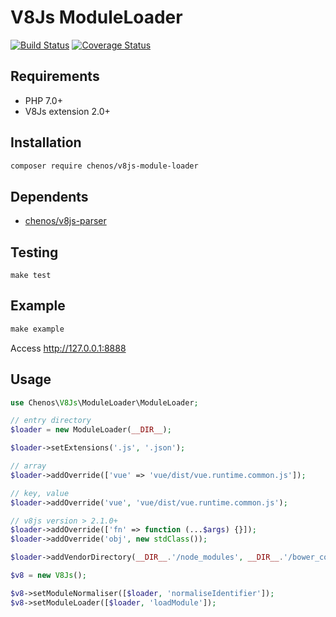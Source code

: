 # V8Js ModuleLoader

[![Build Status](https://travis-ci.org/chenos/v8js-module-loader.svg?branch=master)](https://travis-ci.org/chenos/v8js-module-loader) [![Coverage Status](https://coveralls.io/repos/github/chenos/v8js-module-loader/badge.svg?branch=master)](https://coveralls.io/github/chenos/v8js-module-loader?branch=master)

## Requirements

- PHP 7.0+
- V8Js extension 2.0+

## Installation

```sh
composer require chenos/v8js-module-loader
```

## Dependents

- [chenos/v8js-parser](https://github.com/chenos/v8js-parser)

## Testing

```
make test
```

## Example

```php
make example
```

Access http://127.0.0.1:8888

## Usage

```php
use Chenos\V8Js\ModuleLoader\ModuleLoader;

// entry directory
$loader = new ModuleLoader(__DIR__);

$loader->setExtensions('.js', '.json');

// array
$loader->addOverride(['vue' => 'vue/dist/vue.runtime.common.js']);

// key, value
$loader->addOverride('vue', 'vue/dist/vue.runtime.common.js');

// v8js version > 2.1.0+
$loader->addOverride(['fn' => function (...$args) {}]);
$loader->addOverride('obj', new stdClass());

$loader->addVendorDirectory(__DIR__.'/node_modules', __DIR__.'/bower_components');

$v8 = new V8Js();

$v8->setModuleNormaliser([$loader, 'normaliseIdentifier']);
$v8->setModuleLoader([$loader, 'loadModule']);
```
